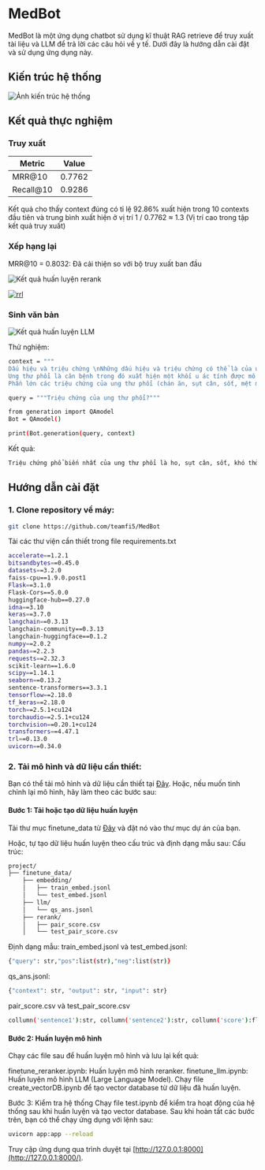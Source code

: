 # MedBot
MedBot là một ứng dụng chatbot sử dụng kĩ thuật RAG retrieve để truy xuất tài liệu và LLM để trả lời các câu hỏi về y tế. Dưới đây là hướng dẫn cài đặt và sử dụng ứng dụng này.

## Kiến trúc hệ thống

![Ảnh kiến trúc hệ thống](https://ibb.co/Jm4rkV4)

## Kết quả thực nghiệm
### Truy xuất

| Metric      | Value   |
|-------------|---------|
| MRR@10      | 0.7762  |
| Recall@10   | 0.9286  |
Kết quả cho thấy context đúng có tỉ lệ 92.86% xuất hiện trong 10 contexts đầu tiên và trung bình xuất hiện ở vị trí 1 / 0.7762 ≈ 1.3 (Vị trí cao trong tập kết quả truy xuất)

### Xếp hạng lại
MRR@10 = 0.8032: Đã cải thiện so với bộ truy xuất ban đầu

![Kết quả huấn luyện rerank](https://ibb.co/27FhpGs)

<a href="https://ibb.co/27FhpGs"><img src="https://i.ibb.co/fYXFTjn/rrl.jpg" alt="rrl" border="0" /></a>

### Sinh văn bản
![Kết quả huấn luyện LLM](https://ibb.co/gdNvKHM)

Thử nghiệm:
```bash
context = """
Dấu hiệu và triệu chứng \nNhững dấu hiệu và triệu chứng có thể là của ung thư phổi bao gồm:\nTriệu chứng về đường hô hấp: ho, ho ra máu, thở khò khè, khó thở\nTriệu chứng toàn thân: sụt cân, mệt mỏi, sốt, móng tay dùi trống\nTriệu chứng do ung thư chèn ép nhiều sang các cơ quan kề bên: đau ngực, đau xương, tắc nghẽn tĩnh mạch chủ trên, khó nuốt\nNếu ung thư phát triển ở đường thở, nó có thể chặn dòng khí lưu thông, gây ra chứng khó thở. Sự cản trở này có thể dẫn tới việc tích lũy chất bài tiết phía sau chỗ tắc, qua đó mở đường cho viêm phổi.'
Ung thư phổi là căn bệnh trong đó xuất hiện một khối u ác tính được mô tả qua sự tăng sinh tế bào không thể kiểm soát trong các mô phổi. Nếu người bệnh không được điều trị, sự tăng trưởng tế bào  này có thể lan ra ngoài phổi  đến các mô hoặc bộ phận khác của cơ thể, quá trình này gọi là di căn. Hầu hết các loại ung thư khởi nguồn từ trong phổi (ung thư phổi nguyên phát) là ung thư biểu mô,. Ung thư phổi được chia làm hai loại chính là ung thư phổi tế bào nhỏ (SCLC) và ung thư phổi không phải tế bào nhỏ (NSCLC). Triệu chứng phổ biến nhất của căn bệnh này là ho (bao gồm cả ho ra máu), sụt cân, khó thở, và đau ngực.',
Phần lớn các triệu chứng của ung thư phổi (chán ăn, sụt cân, sốt, mệt mỏi) là không đặc biệt. Đối với nhiều người, vào thời điểm họ phát hiện ra những dấu hiệu bệnh tật và đi tìm sự chăm sóc y tế, khối u đã lan ra ngoài địa điểm khởi phát. Các triệu chứng có thể báo hiệu quá trình di căn đã xuất hiện bao gồm sụt cân, đau xương và các triệu chứng về thần kinh (đau đầu, ngất xỉu, co giật, yếu chi). Những địa điểm khối u lan sang thường gặp đó là não, xương, tuyến thượng thận, lá phổi còn lại, gan, màng ngoài tim, và thận. Khoảng 10% số ca ung thư phổi không thấy những triệu chứng khi chẩn đoán, những trường hợp này bệnh tình cờ phát hiện nhờ việc chụp X quang ngực định kỳ.\n Nguyên nhân'"""

query = """Triệu chứng của ung thư phổi?"""

from generation import QAmodel
Bot = QAmodel()

print(Bot.generation(query, context)
```
Kết quả:
```bash
Triệu chứng phổ biến nhất của ung thư phổi là ho, sụt cân, sốt, khó thở, và đau ngực. Ngoài ra, các triệu chứng có thể bao gồm sụt cân, đau xương, và các triệu chứng về thần kinh. Những địa điểm khối u lan sang thường gặp là não, xương, tuyến thượng thận, lá phổi còn lại, gan, màng ngoài tim, và thận. Khoảng 10% số ca ung thư phổi không thấy những triệu chứng khi chẩn đoán. Chẩn đoán ung thư phổi thường bắt đầu bằng chụp X quang ngực định kỳ. 
```


## Hướng dẫn cài đặt
### 1. Clone repository về máy:

```bash
git clone https://github.com/teamfi5/MedBot
```

Tải các thư viện cần thiết trong file requirements.txt
```bash
accelerate==1.2.1
bitsandbytes==0.45.0
datasets==3.2.0
faiss-cpu==1.9.0.post1
Flask==3.1.0
Flask-Cors==5.0.0
huggingface-hub==0.27.0
idna==3.10
keras==3.7.0
langchain==0.3.13
langchain-community==0.3.13
langchain-huggingface==0.1.2
numpy==2.0.2
pandas==2.2.3
requests==2.32.3
scikit-learn==1.6.0
scipy==1.14.1
seaborn==0.13.2
sentence-transformers==3.3.1
tensorflow==2.18.0
tf_keras==2.18.0
torch==2.5.1+cu124
torchaudio==2.5.1+cu124
torchvision==0.20.1+cu124
transformers==4.47.1
trl==0.13.0
uvicorn==0.34.0
```
### 2. Tải mô hình và dữ liệu cần thiết:

Bạn có thể tải mô hình và dữ liệu cần thiết tại [Đây](https://drive.google.com/drive/folders/1m6Fvrng_7A3EnCEw5fDfU-gm1Ek_YAa8?usp=drive_link).
Hoặc, nếu muốn tinh chỉnh lại mô hình, hãy làm theo các bước sau:
#### Bước 1: Tải hoặc tạo dữ liệu huấn luyện
Tải thư mục finetune_data từ [Đây](https://drive.google.com/drive/folders/1flZiE7zGSTTW63ZBzhmMVe65R7h-o8PN?usp=sharing) và đặt nó vào thư mục dự án của bạn.

Hoặc, tự tạo dữ liệu huấn luyện theo cấu trúc và định dạng mẫu sau:
Cấu trúc:
```markdown
project/
├── finetune_data/
    ├── embedding/
    │   ├── train_embed.jsonl
    │   └── test_embed.jsonl
    ├── llm/
    │   └── qs_ans.jsonl
    ├── rerank/
    │   ├── pair_score.csv
    │   └── test_pair_score.csv
```
Định dạng mẫu:
train_embed.jsonl và test_embed.jsonl:
```bash
{"query": str,"pos":list(str),"neg":list(str)}
```
qs_ans.jsonl:
```bash
{"context": str, "output": str, "input": str}
```

pair_score.csv và test_pair_score.csv
```bash
collumn('sentence1'):str, collumn('sentence2'):str, collumn('score'):float
```

#### Bước 2: Huấn luyện mô hình
Chạy các file sau để huấn luyện mô hình và lưu lại kết quả:

finetune_reranker.ipynb: Huấn luyện mô hình reranker.
finetune_llm.ipynb: Huấn luyện mô hình LLM (Large Language Model).
Chạy file create_vectorDB.ipynb để tạo vector database từ dữ liệu đã huấn luyện.

Bước 3: Kiểm tra hệ thống
Chạy file test.ipynb để kiểm tra hoạt động của hệ thống sau khi huấn luyện và tạo vector database.
Sau khi hoàn tất các bước trên, bạn có thể chạy ứng dụng với lệnh sau:

```bash
uvicorn app:app --reload
```
Truy cập ứng dụng qua trình duyệt tại [http://127.0.0.1:8000](http://127.0.0.1:8000/).



         
   
                   
